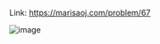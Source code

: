 Link: https://marisaoj.com/problem/67

![image](https://github.com/user-attachments/assets/96fe5fdb-9df1-47ce-a4aa-d446fbc15aa4)
